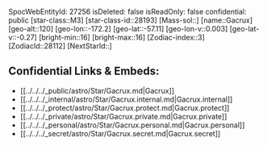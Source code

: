 ﻿---
location: [-57.11,-172.2,120]
type: Station
tags:
- astro/Star

---
SpocWebEntityId: 27256
isDeleted: false
isReadOnly: false
confidential: public
[star-class::M3]
[star-class-id::28193]
[Mass-sol::]
[name::Gacrux]
[geo-alt::120]
[geo-lon::-172.2]
[geo-lat::-57.11]
[geo-lon-v::0.003]
[geo-lat-v::-0.27]
[bright-min::16]
[bright-max::16]
[Zodiac-index::3]
[ZodiacId::28112]
[NextStarId::]



## Confidential Links & Embeds: 
- [[../../../_public/astro/Star/Gacrux.md|Gacrux]] 
- [[../../../_internal/astro/Star/Gacrux.internal.md|Gacrux.internal]] 
- [[../../../_protect/astro/Star/Gacrux.protect.md|Gacrux.protect]] 
- [[../../../_private/astro/Star/Gacrux.private.md|Gacrux.private]] 
- [[../../../_personal/astro/Star/Gacrux.personal.md|Gacrux.personal]] 
- [[../../../_secret/astro/Star/Gacrux.secret.md|Gacrux.secret]]

